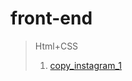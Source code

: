 # front-end
> Html+CSS  
> 1. [copy_instagram_1](https://mmdk77.github.io/Html_Practice/180511/header_180511.html)  

